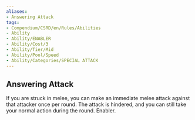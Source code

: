 ```yaml
---
aliases:
- Answering Attack
tags:
- Compendium/CSRD/en/Rules/Abilities
- Ability
- Ability/ENABLER
- Ability/Cost/3
- Ability/Tier/Mid
- Ability/Pool/Speed
- Ability/Categories/SPECIAL ATTACK
---
```


  
## Answering Attack  
If you are struck in melee, you can make an immediate melee attack against that attacker once per round. The attack is hindered, and you can still take your normal action during the round. Enabler. 